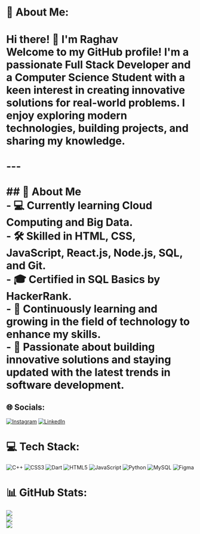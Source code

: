 # 💫 About Me:
# Hi there! 👋 I'm Raghav  <br>Welcome to my GitHub profile! I'm a passionate **Full Stack Developer** and a **Computer Science Student** with a keen interest in creating innovative solutions for real-world problems. I enjoy exploring modern technologies, building projects, and sharing my knowledge.  <br><br>---<br><br>## 🚀 About Me  <br>- 💻 Currently learning **Cloud Computing** and **Big Data**.  <br>- 🛠️ Skilled in **HTML**, **CSS**, **JavaScript**, **React.js**, **Node.js**, **SQL**, and **Git**.  <br>- 🎓 Certified in **SQL Basics** by HackerRank. <br>- 🌱 Continuously learning and growing in the field of technology to enhance my skills.  <br>- 🌟 Passionate about building innovative solutions and staying updated with the latest trends in software development.<br>


## 🌐 Socials:
[![Instagram](https://img.shields.io/badge/Instagram-%23E4405F.svg?logo=Instagram&logoColor=white)](https://instagram.com/raghav.g.naik) [![LinkedIn](https://img.shields.io/badge/LinkedIn-%230077B5.svg?logo=linkedin&logoColor=white)](https://linkedin.com/in/raghav-naik) 

# 💻 Tech Stack:
![C++](https://img.shields.io/badge/c++-%2300599C.svg?style=for-the-badge&logo=c%2B%2B&logoColor=white) ![CSS3](https://img.shields.io/badge/css3-%231572B6.svg?style=for-the-badge&logo=css3&logoColor=white) ![Dart](https://img.shields.io/badge/dart-%230175C2.svg?style=for-the-badge&logo=dart&logoColor=white) ![HTML5](https://img.shields.io/badge/html5-%23E34F26.svg?style=for-the-badge&logo=html5&logoColor=white) ![JavaScript](https://img.shields.io/badge/javascript-%23323330.svg?style=for-the-badge&logo=javascript&logoColor=%23F7DF1E) ![Python](https://img.shields.io/badge/python-3670A0?style=for-the-badge&logo=python&logoColor=ffdd54) ![MySQL](https://img.shields.io/badge/mysql-4479A1.svg?style=for-the-badge&logo=mysql&logoColor=white) ![Figma](https://img.shields.io/badge/figma-%23F24E1E.svg?style=for-the-badge&logo=figma&logoColor=white)
# 📊 GitHub Stats:
![](https://github-readme-stats.vercel.app/api?username=naikraghav&theme=radical&hide_border=true&include_all_commits=true&count_private=true)<br/>
![](https://github-readme-streak-stats.herokuapp.com/?user=naikraghav&theme=radical&hide_border=true)<br/>
![](https://github-readme-stats.vercel.app/api/top-langs/?username=naikraghav&theme=radical&hide_border=true&include_all_commits=true&count_private=true&layout=compact)

<!-- Proudly created with GPRM ( https://gprm.itsvg.in ) -->
